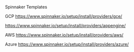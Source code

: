 Spinnaker Templates

GCP
https://www.spinnaker.io/setup/install/providers/gce/

https://www.spinnaker.io/setup/install/providers/appengine/

AWS
https://www.spinnaker.io/setup/install/providers/aws/

Azure
https://www.spinnaker.io/setup/install/providers/azure/
